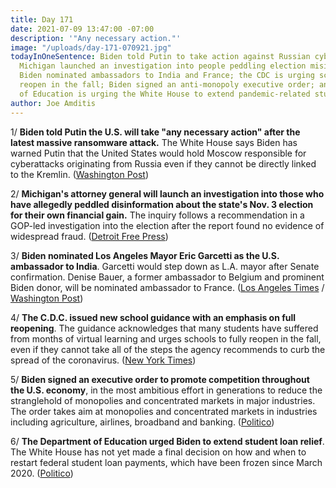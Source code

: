 ```yaml
---
title: Day 171
date: 2021-07-09 13:47:00 -07:00
description: '"Any necessary action."'
image: "/uploads/day-171-070921.jpg"
todayInOneSentence: Biden told Putin to take action against Russian cyberattacks;
  Michigan launched an investigation into people peddling election misinformation;
  Biden nominated ambassadors to India and France; the CDC is urging schools to fully
  reopen in the fall; Biden signed an anti-monopoly executive order; and the Dept.
  of Education is urging the White House to extend pandemic-related student loan relief.
author: Joe Amditis
---
```


1/ **Biden told Putin the U.S. will take "any necessary action" after the latest massive ransomware attack.** The White House says Biden has warned Putin that the United States would hold Moscow responsible for cyberattacks originating from Russia even if they cannot be directly linked to the Kremlin. ([Washington Post](https://www.washingtonpost.com/politics/russia-united-states-ransomware-attacks-biden/2021/07/09/034ac07e-e0d7-11eb-b507-697762d090dd_story.html))

2/ **Michigan's attorney general will launch an investigation into those who have allegedly peddled disinformation about the state's Nov. 3 election for their own financial gain.** The inquiry follows a recommendation in a GOP-led investigation into the election after the report found no evidence of widespread fraud. ([Detroit Free Press](https://www.freep.com/story/news/politics/2021/07/08/michigan-ag-investigate-antrim-election-fraud-claims/7906509002/))

3/ **Biden nominated Los Angeles Mayor Eric Garcetti as the U.S. ambassador to India**. Garcetti would step down as L.A. mayor after Senate confirmation. Denise Bauer, a former ambassador to Belgium and prominent Biden donor, will be nominated ambassador to France. ([Los Angeles Times](https://www.latimes.com/california/story/2021-07-09/la-mayor-garcetti-nominated-us-india-ambassador-biden) / [Washington Post](https://www.washingtonpost.com/politics/2021/07/09/garcetti-india-ambassador-india/))

4/ **The C.D.C. issued new school guidance with an emphasis on full reopening**. The guidance acknowledges that many students have suffered from months of virtual learning and urges schools to fully reopen in the fall, even if they cannot take all of the steps the agency recommends to curb the spread of the coronavirus. ([New York Times](https://www.nytimes.com/2021/07/09/health/cdc-schools-reopening-guidelines.html))

5/ **Biden signed an executive order to promote competition throughout the U.S. economy**, in the most ambitious effort in generations to reduce the stranglehold of monopolies and concentrated markets in major industries. The order takes aim at monopolies and concentrated markets in industries including agriculture, airlines, broadband and banking. ([Politico](https://www.politico.com/news/2021/07/08/biden-assault-monopolies-498876))

6/ **The Department of Education urged Biden to extend student loan relief**. The White House has not yet made a final decision on how and when to restart federal student loan payments, which have been frozen since March 2020. ([Politico](https://www.politico.com/news/2021/07/09/student-loan-relief-extension-498942))